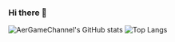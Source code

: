 ### Hi there 👋

![AerGameChannel's GitHub stats](https://github-readme-stats.vercel.app/api?username=AerGameChannel&count_private=true&theme=dark&show_icons=true)
![Top Langs](https://github-readme-stats.vercel.app/api/top-langs/?username=AerGameChannel&layout=compact&langs_count=8&theme=dark&hide=CSS)
